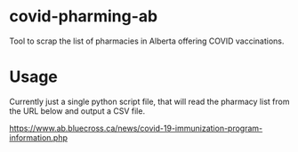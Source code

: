 # covid-pharming-ab
Tool to scrap the list of pharmacies in Alberta offering COVID vaccinations.

# Usage
Currently just a single python script file, that will read the pharmacy list from the URL below and output a CSV file.

https://www.ab.bluecross.ca/news/covid-19-immunization-program-information.php
